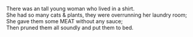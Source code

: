 There was an tall young woman who lived in a shirt.  
She had so many cats & plants, they were overrunning her laundry room;
She gave them some MEAT without any sauce;  
Then pruned them all soundly and put them to bed.  
